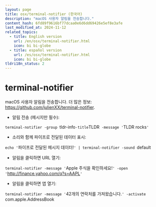 ```yaml
---
layout: page
title: osx/terminal-notifier (한국어)
description: "macOS 사용자 알림을 전송합니다."
content_hash: 6fd89f9616bf77dcaa0e6d6dd69426e5ef8e3afe
last_modified_at: 2024-11-12
related_topics:
  - title: English version
    url: /en/osx/terminal-notifier.html
    icon: bi bi-globe
  - title: español version
    url: /es/osx/terminal-notifier.html
    icon: bi bi-globe
tldri18n_status: 2
---
```

# terminal-notifier

macOS 사용자 알림을 전송합니다.
더 많은 정보: <https://github.com/julienXX/terminal-notifier>.

- 알림 전송 (메시지만 필수):

`terminal-notifier -group `<span class="tldr-var badge badge-pill bg-dark-lm bg-white-dm text-white-lm text-dark-dm font-weight-bold">tldr-info</span>` -title `<span class="tldr-var badge badge-pill bg-dark-lm bg-white-dm text-white-lm text-dark-dm font-weight-bold">TLDR</span>` -message '`<span class="tldr-var badge badge-pill bg-dark-lm bg-white-dm text-white-lm text-dark-dm font-weight-bold">TLDR rocks</span>`'`

- 소리와 함께 파이프로 전달된 데이터 표시:

`echo '`<span class="tldr-var badge badge-pill bg-dark-lm bg-white-dm text-white-lm text-dark-dm font-weight-bold">파이프로 전달된 메시지 데이터!</span>`' | terminal-notifier -sound `<span class="tldr-var badge badge-pill bg-dark-lm bg-white-dm text-white-lm text-dark-dm font-weight-bold">default</span>

- 알림을 클릭하면 URL 열기:

`terminal-notifier -message '`<span class="tldr-var badge badge-pill bg-dark-lm bg-white-dm text-white-lm text-dark-dm font-weight-bold">Apple 주식을 확인하세요!</span>`' -open '`<span class="tldr-var badge badge-pill bg-dark-lm bg-white-dm text-white-lm text-dark-dm font-weight-bold">http://finance.yahoo.com/q?s=AAPL</span>`'`

- 알림을 클릭하면 앱 열기:

`terminal-notifier -message '`<span class="tldr-var badge badge-pill bg-dark-lm bg-white-dm text-white-lm text-dark-dm font-weight-bold">42개의 연락처를 가져왔습니다.</span>`' -activate `<span class="tldr-var badge badge-pill bg-dark-lm bg-white-dm text-white-lm text-dark-dm font-weight-bold">com.apple.AddressBook</span>
